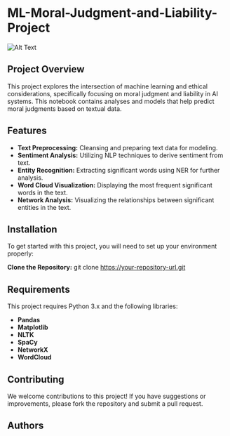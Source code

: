 # ML-Moral-Judgment-and-Liability-Project
![Alt Text](https://www.frontiersin.org/files/MyHome%20Article%20Library/862322/862322_Thumb_400.jpg)

## Project Overview
This project explores the intersection of machine learning and ethical considerations, specifically focusing on moral judgment and liability in AI systems. This notebook contains analyses and models that help predict moral judgments based on textual data.

## Features
- **Text Preprocessing:** Cleansing and preparing text data for modeling.
- **Sentiment Analysis:** Utilizing NLP techniques to derive sentiment from text.
- **Entity Recognition:** Extracting significant words using NER for further analysis.
- **Word Cloud Visualization:** Displaying the most frequent significant words in the text.
- **Network Analysis:** Visualizing the relationships between significant entities in the text.
  
## Installation

To get started with this project, you will need to set up your environment properly:

**Clone the Repository:**
git clone https://your-repository-url.git

## Requirements
This project requires Python 3.x and the following libraries:

- **Pandas**
- **Matplotlib**
- **NLTK**
- **SpaCy**
- **NetworkX**
- **WordCloud**

## Contributing
We welcome contributions to this project! If you have suggestions or improvements, please fork the repository and submit a pull request.

## Authors

